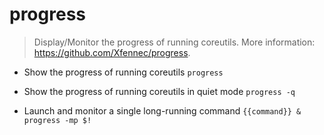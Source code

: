 # progress
> Display/Monitor the progress of running coreutils.
> More information: <https://github.com/Xfennec/progress>.

- Show the progress of running coreutils
`progress`

- Show the progress of running coreutils in quiet mode
`progress -q`

- Launch and monitor a single long-running command
`{{command}} & progress -mp $!`

